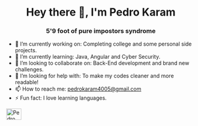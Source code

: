 <h1 align="center">Hey there 👋, I'm Pedro Karam</h1>
<h3 align="center">5'9 foot of pure impostors syndrome</h3>

- 🔭 I’m currently working on: Completing college and some personal side projects.
- 🌱 I’m currently learning: Java, Angular and Cyber Security.
- 👯 I’m looking to collaborate on: Back-End development and brand new challenges.
- 🤔 I’m looking for help with: To make my codes cleaner and more readable!
- 📫 How to reach me: pedrokaram4005@gmail.com
- ⚡ Fun fact: I love learning languages.

<p align="left">
<a href="https://www.instagram.com/pedro._.karam/" target="blank"><img align="center" src="https://raw.githubusercontent.com/rahuldkjain/github-profile-readme-generator/master/src/images/icons/Social/instagram.svg" alt="Pedro Karam" height="30" width="40" /></a>
</p>
